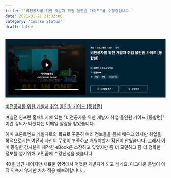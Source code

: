 ```yaml
---
title: '"비전공자를 위한 개발자 취업 올인원 가이드"를 수강중입니다.'
date: 2021-01-21 21:32:00
category: 'Course Status'
draft: false
---
```


![](./images/oneImg.png)

[비전공자를 위한 개발자 취업 올인원 가이드 [통합편]](https://www.inflearn.com/course/%EA%B0%9C%EB%B0%9C%EC%9E%90-%EC%B7%A8%EC%97%85-%ED%86%B5%ED%95%A9%ED%8E%B8#, "inflearn link")

며칠전 인프런 홈패이지에 있는 "비전공자를 위한 개발자 취업 올인원 가이드 [통합편]"
이란 강의가 나왔다는 이메일 알람을 받았습니다.

이미 프론트엔드 개발자로의 목표로 꾸준히 여러 정보들을 통해 배우고 있지만 
취업을 목적으로서는 여전히 자신이 무엇이 부족하고  배워야할지 확신이 안됬습니다.
그래서 이미 동일한 강사분이 제작한 eBook은 소장하고 있었지만 
좀 더 모던하고 좀 더 정확한 정보를 얻기위해 고민끝에 수강신청을 했습니다.
  


40을 넘긴 나이지만 새로운 영역에서 어엿한 개발자가 되고 싶네요.
마크다운 문법이 아직 익숙지 않지만 차차 적응 해보려합니다...



